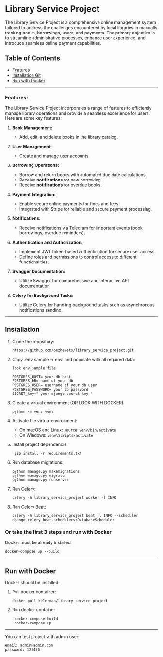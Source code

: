 # Library Service Project

The Library Service Project is a comprehensive online management system tailored to address the challenges encountered by local libraries in manually tracking books, borrowings, users, and payments. The primary objective is to streamline administrative processes, enhance user experience, and introduce seamless online payment capabilities.

## Table of Contents
- [Features](#features)
- [Installation Git](#installation)
- [Run with Docker](#run-with-docker)

---
### Features:
The Library Service Project incorporates a range of features to efficiently manage library operations and provide a seamless experience for users. Here are some key features:

1. **Book Management:**
   - Add, edit, and delete books in the library catalog.

2. **User Management:**
   - Create and manage user accounts.

3. **Borrowing Operations:**

   - Borrow and return books with automated due date calculations.
   - Receive **notifications** for new borrowing.
   - Receive **notifications** for overdue books.

4. **Payment Integration:**

   - Enable secure online payments for fines and fees.
   - Integrated with Stripe for reliable and secure payment processing.

5. **Notifications:**

    - Receive notifications via Telegram for important events (book borrowings, overdue reminders).

6. **Authentication and Authorization:**

    - Implement JWT token-based authentication for secure user access.
    - Define roles and permissions to control access to different functionalities.

7. **Swagger Documentation:**

   - Utilize Swagger for comprehensive and interactive API documentation.

8. **Celery for Background Tasks:**

   - Utilize Celery for handling background tasks such as asynchronous notifications sending.
---
## Installation

1. Clone the repository:

   ```
   https://github.com/bezhevets/library_service_project.git
   ```
2. Copy .env_sample -> env. and populate with all required data:
   ```
   look env_sample file 
   
   POSTGRES_HOST= your db host
   POSTGRES_DB= name of your db
   POSTGRES_USER= username of your db user
   POSTGRES_PASSWORD= your db password
   SECRET_key=" your django secret key "
   ```
3. Create a virtual environment (OR LOOK WITH DOCKER):
   ```
   python -m venv venv
   ```
4. Activate the virtual environment:

   - On macOS and Linux:
   ```source venv/bin/activate```
   - On Windows:
   ```venv\Scripts\activate```
5. Install project dependencie:
   ```
    pip install -r requirements.txt
   ```
6. Run database migrations:
    ```
    python manage.py makemigrations
    python manage.py migrate
    python manage.py runserver
    ```
7. Run Celery:
   ```
   celery -A library_service_project worker -l INFO
   ```
8. Run Celery Beat:
   ```
   celery -A library_service_project beat -l INFO --scheduler django_celery_beat.schedulers:DatabaseScheduler
   ```
### Or take the first 3 steps and run with Docker
   Docker must be already installed
   ```
   docker-compose up --build
   ```
---   
## Run with Docker
Docker should be installed.

1. Pull docker container:

   ```
   docker pull ke1erman/library-service-project
   ```
2. Run docker container
   ```
    docker-compose build
    docker-compose up
   ```
---

You can test project with admin user:
```
email: admin@admin.com
password: 123456
```